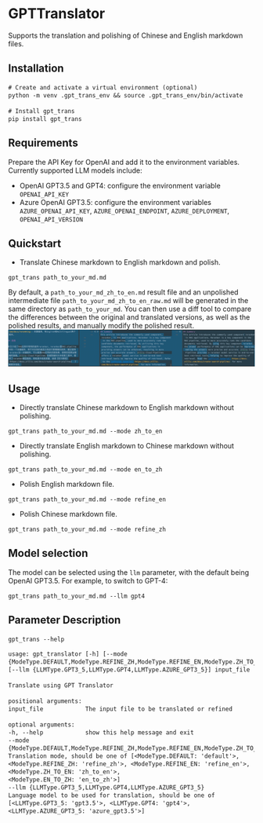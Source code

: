 # GPTTranslator

Supports the translation and polishing of Chinese and English markdown files.

## Installation
```shell
# Create and activate a virtual environment (optional)
python -m venv .gpt_trans_env && source .gpt_trans_env/bin/activate

# Install gpt_trans
pip install gpt_trans
```

## Requirements
Prepare the API Key for OpenAI and add it to the environment variables.
Currently supported LLM models include:
- OpenAI GPT3.5 and GPT4: configure the environment variable `OPENAI_API_KEY`
- Azure OpenAI GPT3.5: configure the environment variables `AZURE_OPENAI_API_KEY`, `AZURE_OPENAI_ENDPOINT`, `AZURE_DEPLOYMENT`, `OPENAI_API_VERSION`


## Quickstart
- Translate Chinese markdown to English markdown and polish.
```shell
gpt_trans path_to_your_md.md
```
By default, a `path_to_your_md_zh_to_en.md` result file and an unpolished intermediate file `path_to_your_md_zh_to_en_raw.md` will be generated in the same directory as `path_to_your_md`. You can then use a diff tool to compare the differences between the original and translated versions, as well as the polished results, and manually modify the polished result. 
![](imgs/comparing_screenshot.png)


## Usage
- Directly translate Chinese markdown to English markdown without polishing.
```shell
gpt_trans path_to_your_md.md --mode zh_to_en
```  
- Directly translate English markdown to Chinese markdown without polishing.
```shell
gpt_trans path_to_your_md.md --mode en_to_zh
```  
- Polish English markdown file.
```shell
gpt_trans path_to_your_md.md --mode refine_en
```  
- Polish Chinese markdown file.
```shell
gpt_trans path_to_your_md.md --mode refine_zh
```  

## Model selection
The model can be selected using the `llm` parameter, with the default being OpenAI GPT3.5.
For example, to switch to GPT-4:
```shell
gpt_trans path_to_your_md.md --llm gpt4
```


## Parameter Description

```shell
gpt_trans --help
```

```text
usage: gpt_translator [-h] [--mode {ModeType.DEFAULT,ModeType.REFINE_ZH,ModeType.REFINE_EN,ModeType.ZH_TO_EN,ModeType.EN_TO_ZH}] [--llm {LLMType.GPT3_5,LLMType.GPT4,LLMType.AZURE_GPT3_5}] input_file

Translate using GPT Translator

positional arguments:
input_file            The input file to be translated or refined

optional arguments:
-h, --help            show this help message and exit
--mode {ModeType.DEFAULT,ModeType.REFINE_ZH,ModeType.REFINE_EN,ModeType.ZH_TO_EN,ModeType.EN_TO_ZH}
Translation mode, should be one of [<ModeType.DEFAULT: 'default'>, <ModeType.REFINE_ZH: 'refine_zh'>, <ModeType.REFINE_EN: 'refine_en'>, <ModeType.ZH_TO_EN: 'zh_to_en'>,
<ModeType.EN_TO_ZH: 'en_to_zh'>]
--llm {LLMType.GPT3_5,LLMType.GPT4,LLMType.AZURE_GPT3_5}
Language model to be used for translation, should be one of [<LLMType.GPT3_5: 'gpt3.5'>, <LLMType.GPT4: 'gpt4'>, <LLMType.AZURE_GPT3_5: 'azure_gpt3.5'>]
```